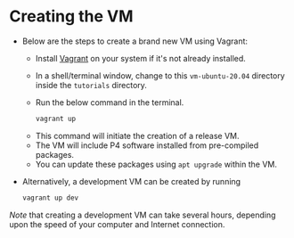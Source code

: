 # Creating the VM

+ Below are the steps to create a brand new VM using Vagrant:
  + Install [Vagrant](https://developer.hashicorp.com/vagrant/docs/installation) on your system if it's not already installed.
  + In a shell/terminal window, change to this `vm-ubuntu-20.04`
    directory inside the `tutorials` directory.
  + Run the below command in the terminal.
    
    ```bash
    vagrant up
    ```

  - This command will initiate the creation of a release VM.
  - The VM will include P4 software installed from pre-compiled packages.
  - You can update these packages using `apt upgrade` within the VM.

+ Alternatively, a development VM can be created by running 
  ```bash
  vagrant up dev
  ```

*Note* that creating a development VM can take several hours,
depending upon the speed of your computer and Internet connection.
